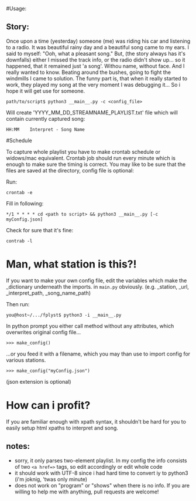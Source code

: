 #Usage:

## Story:

Once upon a time (yesterday) someone (me) was riding his car and listening to a radio. It was beautiful rainy day and a beautiful song came to my ears. I said to myself: "Ooh, what a pleasant song." But, (the story always has it's downfalls) either I missed the track info, or the radio didn't show up... so it happened, that it remained just 'a song'. Withou name, without face. And I really wanted to know. Beating around the bushes, going to fight the windmills I came to solution. The funny part is, that when it really started to work, they played my song at the very moment I was debugging it... So i hope it will get use for someone.

```
path/to/script$ python3 __main__.py -c <config_file>
```
Will create 'YYYY_MM_DD_STREAMNAME_PLAYLIST.txt' file which will contain currently captured song:
```
HH:MM    Interpret - Song Name
```

#Schedule

To capture whole playlist you have to make crontab schedule or widows/mac equivalent.
Crontab job should run every minute which is enough to make sure the timing is correct.
You may like to be sure that the files are saved at the directory, config file is optional:

Run:
```
crontab -e
```
Fill in following:
```
*/1 * * * * cd <path to script> && python3 __main__.py [-c myConfig.json]
```
Check for sure that it's fine:
```
contrab -l
````

# Man, what station is this?!

If you want to make your own config file, edit the variables which make the _dictionary underneath the imports. in ```main.py``` obviously. (e.g. _station, _url, _interpret_path,  _song_name_path)

Then run:
```
you@host~/.../fplyst$ python3 -i __main__.py
```
In python prompt you either call method without any attributes, which overwrites original config file...
``` 
>>> make_config()
```
...or you feed it with a filename, which you may than use to import config for various stations.
```
>>> make_config("myConfig.json")
```
(json extension is optional)

# How can i profit?

If you are familiar enough with xpath syntax, it shouldn't be hard for you to easily setup html xpaths to interpret and song.

## notes:
* sorry, it only parses two-element playlist. In my config the info consists of two ```<a href=>``` tags, so edit accordingly or edit whole code
* it should work with UTF-8 since i had hard time to convert iy to python3 (i'm joknig, 'twas only minute)
* does not work on "program" or "shows" when there is no info. If you are willing to help me with anything, pull requests are welcome!

